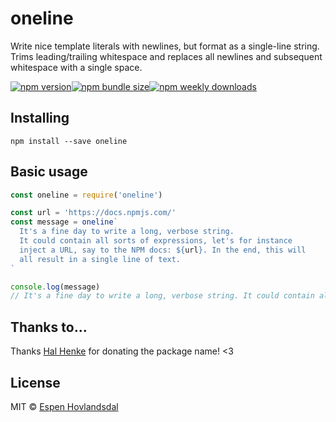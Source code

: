 # oneline

Write nice template literals with newlines, but format as a single-line string.
Trims leading/trailing whitespace and replaces all newlines and subsequent whitespace with a single space.

[![npm version](https://img.shields.io/npm/v/oneline.svg?style=flat-square)](https://www.npmjs.com/package/oneline)[![npm bundle size](https://img.shields.io/bundlephobia/minzip/oneline?style=flat-square)](https://bundlephobia.com/result?p=oneline)[![npm weekly downloads](https://img.shields.io/npm/dw/oneline.svg?style=flat-square)](https://www.npmjs.com/package/oneline)

## Installing

```
npm install --save oneline
```

## Basic usage

```js
const oneline = require('oneline')

const url = 'https://docs.npmjs.com/'
const message = oneline`
  It's a fine day to write a long, verbose string.
  It could contain all sorts of expressions, let's for instance
  inject a URL, say to the NPM docs: ${url}. In the end, this will
  all result in a single line of text.
`

console.log(message)
// It's a fine day to write a long, verbose string. It could contain all sorts of expressions, let's for instance inject a URL, say to the NPM docs: https://docs.npmjs.com/. In the end, this will all result in a single line of text.
```

## Thanks to...

Thanks [Hal Henke](https://github.com/halhenke) for donating the package name! <3

## License

MIT © [Espen Hovlandsdal](https://espen.codes/)
